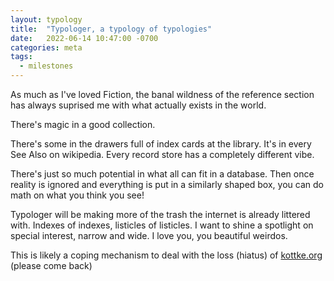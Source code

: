 ```yaml
---
layout: typology
title:  "Typologer, a typology of typologies"
date:   2022-06-14 10:47:00 -0700
categories: meta
tags:
  - milestones
---
```


As much as I've loved Fiction, the banal wildness of the reference section has always suprised me with what actually exists in the world.

There's magic in a good collection.

There's some in the drawers full of index cards at the library.
It's in every See Also on wikipedia.
Every record store has a completely different vibe.

There's just so much potential in what all can fit in a database.
Then once reality is ignored and everything is put in a similarly shaped box, you can do math on what you think you see!

Typologer will be making more of the trash the internet is already littered with. Indexes of indexes, listicles of listicles. I want to shine a spotlight on special interest, narrow and wide. I love you, you beautiful weirdos.

This is likely a coping mechanism to deal with the loss (hiatus) of [kottke.org](https://kottke.org/) (please come back)
